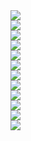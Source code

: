 ﻿<div><img src = "./images/4.8.MOSFET放大电路分析设计举例-图片-1.jpg"></div>
<div><img src = "./images/4.8.MOSFET放大电路分析设计举例-图片-2.jpg"></div>
<div><img src = "./images/4.8.MOSFET放大电路分析设计举例-图片-3.jpg"></div>
<div><img src = "./images/4.8.MOSFET放大电路分析设计举例-图片-4.jpg"></div>
<div><img src = "./images/4.8.MOSFET放大电路分析设计举例-图片-5.jpg"></div>
<div><img src = "./images/4.8.MOSFET放大电路分析设计举例-图片-6.jpg"></div>
<div><img src = "./images/4.8.MOSFET放大电路分析设计举例-图片-7.jpg"></div>
<div><img src = "./images/4.8.MOSFET放大电路分析设计举例-图片-8.jpg"></div>
<div><img src = "./images/4.8.MOSFET放大电路分析设计举例-图片-9.jpg"></div>
<div><img src = "./images/4.8.MOSFET放大电路分析设计举例-图片-10.jpg"></div>
<div><img src = "./images/4.8.MOSFET放大电路分析设计举例-图片-11.jpg"></div>
<div><img src = "./images/4.8.MOSFET放大电路分析设计举例-图片-12.jpg"></div>
